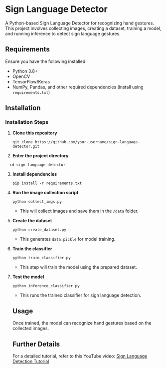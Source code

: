 # Sign Language Detector  

A Python-based Sign Language Detector for recognizing hand gestures. This project involves collecting images, creating a dataset, training a model, and running inference to detect sign language gestures.  

## Requirements  

Ensure you have the following installed:  

- Python 3.8+  
- OpenCV  
- TensorFlow/Keras  
- NumPy, Pandas, and other required dependencies (install using `requirements.txt`)  

## Installation  

### Installation Steps  

1. **Clone this repository**  
   ```
   git clone https://github.com/your-username/sign-language-detector.git
   ```
   
2. **Enter the project directory**
  ```
    cd sign-language-detector
  ```

3. **Install dependencies**
   ```
   pip install -r requirements.txt
   ```
   
5. **Run the image collection script**
   ```
   python collect_imgs.py
   ```
   
   - This will collect images and save them in the ```/data``` folder.
   
7. **Create the dataset**
   ```
   python create_dataset.py
   ```

   - This generates ```data.pickle``` for model training.
     
9. **Train the classifier**
    ```
    python train_classifier.py
    ```

    - This step will train the model using the prepared dataset.
      
11. **Test the model**
    ```
    python inference_classifier.py
    ```

    - This runs the trained classifier for sign language detection.

    ## Usage

    Once trained, the model can recognize hand gestures based on the collected images.

    ## Further Details
    For a detailed tutorial, refer to this YouTube video:
    [Sign Language Detection Tutorial](https://www.youtube.com/watch?v=MJCSjXepaAM "Watch the full tutorial on YouTube")
